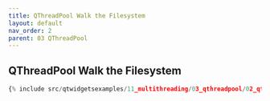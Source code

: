 ```yaml
---
title: QThreadPool Walk the Filesystem
layout: default
nav_order: 2
parent: 03 QThreadPool
---
```


## QThreadPool Walk the Filesystem

```python
{% include src/qtwidgetsexamples/11_multithreading/03_qthreadpool/02_qthreadpool_walk_filesystem.py %}
```